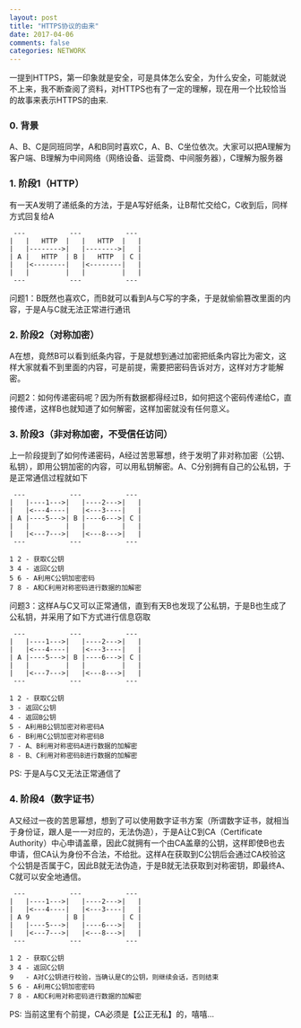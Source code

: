 ```yaml
---
layout: post
title: "HTTPS协议的由来"
date: 2017-04-06
comments: false
categories: NETWORK
---
```


一提到HTTPS，第一印象就是安全，可是具体怎么安全，为什么安全，可能就说不上来，我不断查阅了资料，对HTTPS也有了一定的理解，现在用一个比较恰当的故事来表示HTTPS的由来.

### 0. 背景

A、B、C是同班同学，A和B同时喜欢C，A、B、C坐位依次。大家可以把A理解为客户端、B理解为中间网络（网络设备、运营商、中间服务器），C理解为服务器

### 1. 阶段1（HTTP）

有一天A发明了递纸条的方法，于是A写好纸条，让B帮忙交给C，C收到后，同样方式回复给A

```
 ---           ---           ---
|   |   HTTP  |   |   HTTP  |   |
|   |-------->|   |-------->|   |
| A |   HTTP  | B |   HTTP  | C |
|   |<--------|   |<--------|   |
|   |         |   |         |   |
 ---           ---           ---
```

问题1：B既然也喜欢C，而B就可以看到A与C写的字条，于是就偷偷篡改里面的内容，于是A与C就无法正常进行通讯

### 2. 阶段2（对称加密）

A在想，竟然B可以看到纸条内容，于是就想到通过加密把纸条内容比为密文，这样大家就看不到里面的内容，可是前提，需要把密码告诉对方，这样对方才能解密。

问题2：如何传递密码呢？因为所有数据都得经过B，如何把这个密码传递给C，直接传递，这样B也就知道了如何解密，这样加密就没有任何意义。


### 3. 阶段3（非对称加密，不受信任访问）

上一阶段提到了如何传递密码，A经过苦思幂想，终于发明了非对称加密（公钥、私钥），即用公钥加密的内容，可以用私钥解密。A、C分别拥有自己的公私钥，于是正常通信过程就如下

```
 ---           ---           ---
|   |----1--->|   |----2--->|   |
|   |<---4----|   |<---3----|   |
| A |----5--->| B |----6--->| C |
|   |         |   |         |   |
|   |<---7--->|   |<---8--->|   |
 ---           ---           ---

1 2 - 获取C公钥
3 4 - 返回C公钥
5 6 - A利用C公钥加密密码
7 8 - A和C利用对称密码进行数据的加解密
```

问题3：这样A与C又可以正常通信，直到有天B也发现了公私钥，于是B也生成了公私钥，并采用了如下方式进行信息窃取

```
 ---           ---           ---
|   |----1--->|   |----2--->|   |
|   |<---4----|   |<---3----|   |
| A |----5--->| B |----6--->| C |
|   |         |   |         |   |
|   |<---7--->|   |<---8--->|   |
 ---           ---           ---

1 2 - 获取C公钥
3 - 返回C公钥
4 - 返回B公钥
5 - A利用B公钥加密对称密码A
6 - B利用C公钥加密对称密码B
7 - A、B利用对称密码A进行数据的加解密
8 - B、C利用对称密码B进行数据的加解密
```
PS: 于是A与C又无法正常通信了

### 4. 阶段4（数字证书）

A又经过一夜的苦思幂想，想到了可以使用数字证书方案（所谓数字证书，就相当于身份证，跟人是一一对应的，无法伪造），于是A让C到CA（Certificate Authority）中心申请盖章，因此C就拥有一个由CA盖章的公钥，这样即使B也去申请，但CA认为身份不合法，不给批。这样A在获取到C公钥后会通过CA校验这个公钥是否属于C，因此B就无法伪造，于是B就无法获取到对称密钥，即最终A、C就可以安全地通信。

```
 ---           ---           ---
|   |----1--->|   |----2--->|   |
|   |<---4----|   |<---3----|   |
| A 9         | B |         | C |
|   |----5--->|   |----6--->|   |
|   |<---7--->|   |<---8--->|   |
 ---           ---           ---

1 2 - 获取C公钥
3 4 - 返回C公钥
9   - A对C公钥进行校验，当确认是C的公钥，则继续会话，否则结束
5 6 - A利用C公钥加密密码
7 8 - A和C利用对称密码进行数据的加解密
```

PS: 当前这里有个前提，CA必须是【公正无私】的，嘻嘻...


